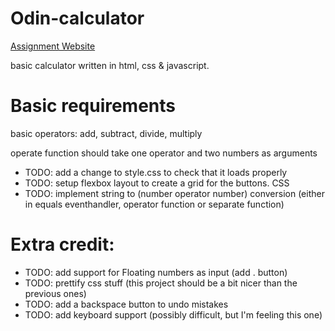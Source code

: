 # Odin-calculator

[Assignment Website](https://www.theodinproject.com/lessons/foundations-calculator)

basic calculator written in html, css & javascript.

# Basic requirements

basic operators: add, subtract, divide, multiply

operate function should take one operator and two numbers as arguments

- TODO: add a change to style.css to check that it loads properly
- TODO: setup flexbox layout to create a grid for the buttons. CSS
- TODO: implement string to (number operator number) conversion (either in equals eventhandler, operator function or separate function)

# Extra credit:

- TODO: add support for Floating numbers as input (add . button)
- TODO: prettify css stuff (this project should be a bit nicer than the previous ones)
- TODO: add a backspace button to undo mistakes
- TODO: add keyboard support (possibly difficult, but I'm feeling this one)
